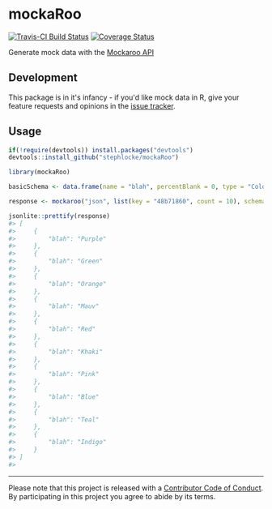 <!-- README.md is generated from README.Rmd. Please edit that file -->
mockaRoo
========

[![Travis-CI Build Status](https://travis-ci.org/stephlocke/mockaRoo.svg?branch=master)](https://travis-ci.org/stephlocke/mockaRoo) [![Coverage Status](https://img.shields.io/coveralls/stephlocke/mockaRoo.svg)](https://coveralls.io/r/stephlocke/mockaRoo?branch=master)

Generate mock data with the [Mockaroo API](https://www.mockaroo.com/api/docs)

Development
-----------

This package is in it's infancy - if you'd like mock data in R, give your feature requests and opinions in the [issue tracker](https://github.com/stephlocke/mockaRoo/issues).

Usage
-----

``` r
if(!require(devtools)) install.packages("devtools")
devtools::install_github("stephlocke/mockaRoo")
```

``` r
library(mockaRoo)

basicSchema <- data.frame(name = "blah", percentBlank = 0, type = "Color")

response <- mockaroo("json", list(key = "48b71860", count = 10), schema = jsonlite::toJSON(basicSchema))

jsonlite::prettify(response)
#> [
#>     {
#>         "blah": "Purple"
#>     },
#>     {
#>         "blah": "Green"
#>     },
#>     {
#>         "blah": "Orange"
#>     },
#>     {
#>         "blah": "Mauv"
#>     },
#>     {
#>         "blah": "Red"
#>     },
#>     {
#>         "blah": "Khaki"
#>     },
#>     {
#>         "blah": "Pink"
#>     },
#>     {
#>         "blah": "Blue"
#>     },
#>     {
#>         "blah": "Teal"
#>     },
#>     {
#>         "blah": "Indigo"
#>     }
#> ]
#> 
```

------------------------------------------------------------------------

Please note that this project is released with a [Contributor Code of Conduct](CONDUCT.md). By participating in this project you agree to abide by its terms.

